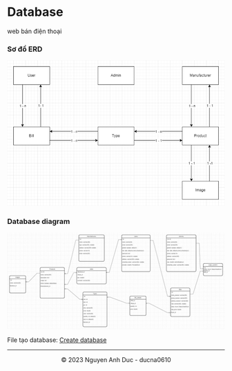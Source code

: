 # Database
web bán điện thoại

### Sơ đồ ERD
![ERD](./ERD.png)

### Database diagram
![ERD](./DB.png)

File tạo database: [Create database](./insert_db.sql)

---
<div align="center">
  &copy; 2023 Nguyen Anh Duc - ducna0610
</div>